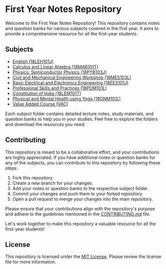 # First Year Notes Repository

Welcome to the First Year Notes Repository! This repository contains notes and question banks for various subjects covered in the first year. It aims to provide a comprehensive resource for all the first-year students.

## Subjects

- [English (18LEH101J)](./18LEH101J)
- [Calculus and Linear Algebra (18MAB101T)](./18MAB101T)
- [Physics: Semiconductor Physics (18PYB103J)](./18PYB103J)
- [Civil and Mechanical Engineering Workshop (18MES103L)](./18MES103L)
- [Basic Electrical and Electronics Engineering (18EES101J)](./18EES101J)
- [Professional Skills and Practices (18PDM101L)](./18PDM101L)
- [Constitution of India (18LEM101T)](./18LEM101T)
- [Physical and Mental Health using Yoga (18GNM101L)](./18GNM101L)
- [Value Added Course (VAC)](./VAC-Value%20Added%20Course)

Each subject folder contains detailed lecture notes, study materials, and question banks to help you in your studies. Feel free to explore the folders and download the resources you need.

## Contributing

This repository is meant to be a collaborative effort, and your contributions are highly appreciated. If you have additional notes or question banks for any of the subjects, you can contribute to this repository by following these steps:

1. Fork this repository.
2. Create a new branch for your changes.
3. Add your notes or question banks to the respective subject folder.
4. Commit your changes and push them to your forked repository.
5. Open a pull request to merge your changes into the main repository.

Please ensure that your contributions align with the repository's purpose and adhere to the guidelines mentioned in the [CONTRIBUTING.md](./CONTRIBUTING.md) file.

Let's work together to make this repository a valuable resource for all the first-year students!

## License

This repository is licensed under the [MIT License](./LICENSE). Please review the license file for more information.

